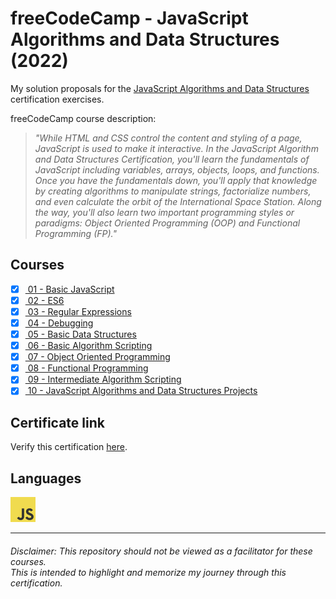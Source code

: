 # freeCodeCamp - JavaScript Algorithms and Data Structures (2022)

My solution proposals for
the [JavaScript Algorithms and Data Structures](https://www.freecodecamp.org/learn/javascript-algorithms-and-data-structures/)
certification exercises.

freeCodeCamp course description:
> *"While HTML and CSS control the content and styling of a page, JavaScript is used to make it interactive. In the JavaScript Algorithm and Data Structures Certification, you'll learn the fundamentals of JavaScript including variables, arrays, objects, loops, and functions. Once you have the fundamentals down, you'll apply that knowledge by creating algorithms to manipulate strings, factorialize numbers, and even calculate the orbit of the International Space Station. Along the way, you'll also learn two important programming styles or paradigms: Object Oriented Programming (OOP) and Functional Programming (FP)."*

## Courses

- [X] [ 01 - Basic JavaScript](/01-basic-javascript/README.md)
- [X] [ 02 - ES6](/02-es6/README.md)
- [X] [ 03 - Regular Expressions](03-regular-expressions/README.md)
- [X] [ 04 - Debugging](/04-debugging/README.md)
- [X] [ 05 - Basic Data Structures](/05-basic-data-structures/README.md)
- [X] [ 06 - Basic Algorithm Scripting](/06-basic-algorithm-scripting/README.md)
- [X] [ 07 - Object Oriented Programming](/07-object-oriented-programming/README.md)
- [X] [ 08 - Functional Programming](/08-functional-programming/README.md)
- [X] [ 09 - Intermediate Algorithm Scripting](/09-intermediate-algorithm-scripting/README.md)
- [X] [ 10 - JavaScript Algorithms and Data Structures Projects](/10-javascript-algorithms-and-data-structures-projects/README.md)

## Certificate link

Verify this certification [here](https://freecodecamp.org/certification/hgonzaga/javascript-algorithms-and-data-structures).

## Languages

<img src="https://raw.githubusercontent.com/github/explore/80688e429a7d4ef2fca1e82350fe8e3517d3494d/topics/javascript/javascript.png" width="40" alt="javascript"/>

---

###### Disclaimer: This repository should not be viewed as a facilitator for these courses. <br> This is intended to highlight and memorize my journey through this certification.
